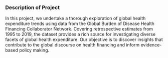 ### Description of Project

In this project, we undertake a thorough exploration of global health expenditure trends using data from the Global Burden of Disease Health Financing Collaborator Network. Covering retrospective estimates from 1995 to 2019, the dataset provides a rich source for investigating diverse facets of global health expenditure. Our objective is to discover insights that contribute to the global discourse on health financing and inform evidence-based policy making.
